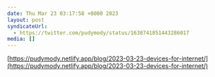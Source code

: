 ```yaml
---
date: Thu Mar 23 03:17:58 +0000 2023
layout: post
syndicateUrl:
  - https://twitter.com/pudymody/status/1638741851443286017
media: []
---
```

[https://pudymody.netlify.app/blog/2023-03-23-devices-for-internet/](https://pudymody.netlify.app/blog/2023-03-23-devices-for-internet/)

